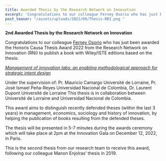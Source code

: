 ```yaml
---
title: Awarded Thesis by the Research Network on Innovation
excerpt: 'Congratulations to our colleague Ferney Osorio who has just been awarded the Honoris Causa Thesis Award 2022'
post_teaser: "/assets/uploads/2022/09/Thesis-RRI.png "
---
```

**2nd Awarded Thesis by the Research Network on Innovation**

Congratulations to our colleague [Ferney Osorio](/people/Ferney-Osorio/) who has just been awarded the Honoris Causa Thesis Award 2022 from the Research Network on Innovation (RNi) to publish a book with Wiley/ISTE editions based on the thesis:

[*Management of innovation labs: an enabling methodological approach for strategic intent design*](https://www.theses.fr/2021LORR0229)

Under the supervision of: Pr. Mauricio Camargo Université de Lorraine, Pr. José Ismael Peña-Reyes Universidad Nacional de Colombia, Dr. Laurent Dupont Université de Lorraine
This thesis is in collaboration between Université de Lorraine and Universidad Nacional de Colombia.

This award aims to distinguish recently defended theses (within the last 3 years) in management, economics, sociology and history of innovation, by helping the publication of books resulting from the defended theses.

The thesis will be presented in 5-7 minutes during the awards ceremony which will take place at 2pm at the Innovation Gala on December 12, 2022, in Paris.

This is the second thesis from our research team to receive this award, following our colleague Manon Enjolras’ thesis in 2019.

